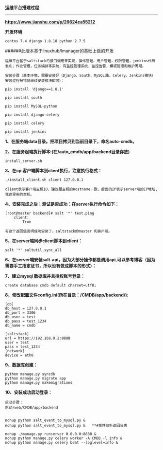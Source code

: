 **运维平台搭建过程**
___

**https://www.jianshu.com/p/26624ca55212**

**开发环境**

    centos 7.4 django 1.8.18 python 2.7.5
    
######此版本基于linuxhub/lmanager的基础上做的开发


    运维平台基于saltstack的接口调用来实现，操作管理，用户管理，权限管理，jenkins代码发布，作业管理，任务编排等系统，有监控管理系统，监控告警，模板管理和维护周期。
    
    安装步骤（基本环境，需要安装好（Django、South、MySQLdb、Celery、Jenkins模块）安装过程报错就继续安装模块即可）：

    pip install 'django==1.8.1'
    
    pip install south
    
    pip install MySQL-python
    
    pip install django-celery
    
    pip install celery
    
    pip install jenkins

**1、在服务端data目录。把项目拷贝到当前目录下，命名auto-cmdb。**

**2、在服务起端执行脚本:(在/auto_cmdb/app/backend目录存放)**

    install_server.sh
    
**3、在cp 客户端脚本到client执行，注意执行格式：**

    ./install_client.sh client 127.0.0.1     
    
    client表示客户端主机ID，建议跟主机的Hostname一致，后面的IP表示server端的IP地址,我这里用的本机。
    
**4、安装完成之后；测试是否成功：在server执行命令如下：**

    [root@master backend]# salt '*' test.ping
        client:
            True
        
    有这个返回值说明成功安装了，saltstack的master 和客户端。
    
**5、在server端同步client脚本到client：**
    
    salt '*' saltutil.sync_all
    
**6、在server端安装salt-api，因为大部分操作都是调用api,可以参考博客（因为需要手工指定证书，所以没有做成脚本的形式）：**

**7、建立mysql 数据库并且授权账号登录：**

    create database cmdb default charset=utf8;
    
**8、修改配置文件config.ini(所在目录：/CMDB/app/backend/):**

    [db]
    db_host = 127.0.0.1  
    db_port = 3306
    db_user = test
    db_pass = test_1234
    db_name = cmdb
    
    [saltstack]
    url = https://192.168.0.2:8888
    user = test
    pass = test_1234
    [network]
    device = eth0

**9、数据库创建：**

    python manage.py syncdb
    python manage.py migrate app
    python manage.py makemigrations
    
**10、安装成功启动登录：**

    启动步骤：
    启动/web/CMDB/app/backend
    
    
    nohup python salt_event_to_mysql.py &
    nohup python salt_event_to_mysql.py &   **#事件监听返回日志
    
    nohup ./manage.py runserver 0.0.0.0:8888 &
    nohup python manage.py celery worker -A CMDB -l info &
    nohup python manage.py celery beat --loglevel=info &

